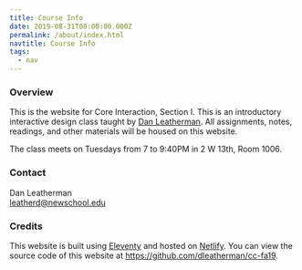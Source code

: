 ```yaml
---
title: Course Info
date: 2019-08-31T00:00:00.000Z
permalink: /about/index.html
navtitle: Course Info
tags:
  - nav
---
```


### Overview

This is the website for Core Interaction, Section I. This is an introductory interactive design class taught by <a href="http://danleatherman.com/">Dan Leatherman</a>. All assignments, notes, readings, and other materials will be housed on this website.

The class meets on Tuesdays from 7 to 9:40PM in 2 W 13th, Room 1006.

### Contact

Dan Leatherman<br><a href="mailto:leatherd@newschool.edu">leatherd@newschool.edu</a>


### Credits

This website is built using <a href="https://11ty.io/">Eleventy</a> and hosted on <a href="https://netlify.com/">Netlify</a>. You can view the source code of this website at <a href="https://github.com/dleatherman/ci-fa19">https://github.com/dleatherman/cc-fa19</a>.